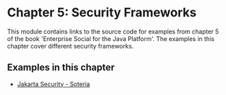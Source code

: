 # Chapter 5: Security Frameworks

This module contains links to the source code for examples from chapter 5 of the book 'Enterprise Social for the Java Platform'. The examples in this chapter cover different security frameworks.

## Examples in this chapter

 * [Jakarta Security - Soteria](jakarta-ee-oidc-example)
